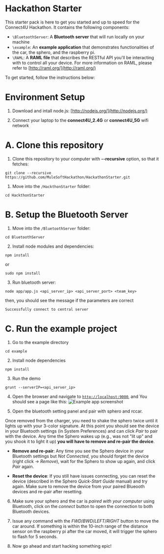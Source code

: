 Hackathon Starter
================

This starter pack is here to get you started and up to speed for the Connect4U Hackathon.
It contains the following components:

- `\BluetoothServer`: A **Bluetooth server** that will run locally on your machine
- `\example`: An **example application** that demonstrates functionalities of the car, the sphero,
and the raspberry pi.
- `\RAML`: A **RAML file** that describes the RESTful API you'll be interacting with to control all
your device. For more information on RAML, please refer to [http://raml.org/](http://raml.org/)

To get started, follow the instructions below:

Environment Setup
=================

1. Download and intall node.js: [http://nodejs.org/](http://nodejs.org/)

2. Connect your laptop to the **connect4U_2.4G** or **connect4U_5G** wifi network


A. Clone this repository
=======================

1. Clone this repository to your computer with **--recursive** option, so that it
  fetches:
  ```
  git clone --recursive https://github.com/MuleSoftHackathon/HackathonStarter.git
  ```

1. Move into the `/HackthonStarter` folder:
  ```
  cd HackthonStarter
  ```

B. Setup the Bluetooth Server
==================================

1. Move into the `/BluetoothServer` folder:
  ```
  cd BluetoothServer
  ```

2. Install node modules and dependencies:
  ```
  npm install
  ```
  or
  ```
  sudo npm install
  ```

3. Run bluetooth server:
  ```
  node app/app.js <api_server_ip> <api_server_port> <team_key>
  ```
  then, you should see the message if the parameters are correct
  ```
  Successfully connect to central server
  ```  

C. Run the example project
====================

1. Go to the example directory
  ```
  cd example
  ```

2. Install node dependencies
  ```
  npm install
  ```

3. Run the demo
  ```
  grunt --serverIP=<api_server_ip>
  ```

4. Open the browser and navigate to [`http://localhost:9000`](http://localhost:9000),
  and You should see a page like this:
  ![Example app screenshot](http://imgur.com/lt7iAdr.png)
  
5. Open the bluetooth setting panel and pair with sphero and rccar.

  Once removed from the charger, you need to shake the sphero twice until it lights up with your 3-color signature. At 
  this point you should see the device in your Bluetooth settings (in System Preferences) and can click *Pair* to pair 
  with the device. Any time the Sphero wakes up (e.g., was not "lit up" and you shook it to light it up) **you will have 
  to remove and re-pair the device**.
  
  * **Remove and re-pair**: Any time you see the Sphero device in your Bluetooth settings but *Not Connected*, you should 
  forget the device (right click -> *Remove*), wait for the Sphero to show up again, and click *Pair* again.
  
  * **Reset the device**: If you still have issues connecting, you can reset the device (described in the Sphero 
  *Quick-Start Guide* manual) and try again. Make sure to remove the device from your paired Blueooth devices and re-pair   after resetting.

6. Make sure your sphero and the car is *paired with your computer* using Bluetooth, click on the
*connect* button to open the connection to both Bluetooth devices.

7. Issue any command with the *FWD*/*BWD*/*LEFT*/*RIGHT* button to move the car around.
If something is within the 10-inch range of the distance sensor on the raspberry pi after the
car moved, it will trigger the sphero to flash for 5 seconds.

8. Now go ahead and start hacking something epic!
